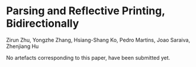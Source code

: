 # Parsing and Reflective Printing, Bidirectionally
Zirun Zhu, Yongzhe Zhang, Hsiang-Shang Ko, Pedro Martins, Joao Saraiva, Zhenjiang Hu

No artefacts corresponding to this paper, have been submitted yet.
